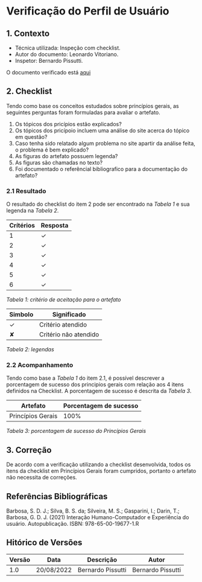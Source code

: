 # Verificação do Perfil de Usuário

## 1. Contexto

- Técnica utilizada: Inspeção com checklist.
- Autor do documento: Leonardo Vitoriano.
- Inspetor: Bernardo Pissutti.

O documento verificado está <a href="https://requisitos-de-software.github.io/2022.1-Notion/#/elicitacao/personas?id=perfil-de-usu%c3%a1rio">aqui</a>

## 2. Checklist

Tendo como base os conceitos estudados sobre princípios gerais, as seguintes perguntas foram formuladas 
para avaliar o artefato.

1. Os tópicos dos pricípios estão explicados?
2. Os tópicos dos pricípoio incluem uma análise do site acerca do tópico em questão?
3. Caso tenha sido relatado algum problema no site apartir da análise feita, o problema é bem explicado?
4. As figuras do artefato possuem legenda?
5. As figuras são chamadas no texto?
6. Foi documentado o referêncial bibliografico para a documentação do artefato?

### 2.1 Resultado

O resultado do checklist do item 2 pode ser encontrado na _Tabela 1_ e sua legenda na _Tabela 2_.

| Crítérios | Resposta |
|-----------|----------|
| 1         | ✓        |
| 2         | ✓        |
| 3         | ✓        |
| 4         | ✓        |
| 5         | ✓        |
| 6         | ✓        |

_Tabela 1: critério de aceitação para o artefato_

| Simbolo | Significado           |
| ------- | --------------------- |
| ✓       | Critério atendido     |
| ✘       | Critério não atendido |

_Tabela 2: legendas_

### 2.2 Acompanhamento

Tendo como base a _Tabela 1_ do item 2.1, é possível descrever a porcentagem de sucesso dos principios gerais com
relação aos 4 itens definidos na Checklist. A porcentagem de sucesso é descrita da _Tabela 3_.

| Artefato          | Porcentagem de sucesso |
|-------------------|------------------------|
| Princípios Gerais | 100%                   |

_Tabela 3: porcentagem de sucesso do Princípios Gerais_

## 3. Correção

De acordo com a verificação utilizando a checklist desenvolvida, todos os itens da checklist em Princípios Gerais 
foram cumpridos, portanto o artefato não necessita de correções.

## Referências Bibliográficas

Barbosa, S. D. J.; Silva, B. S. da; Silveira, M. S.; Gasparini, I.; Darin, T.; Barbosa, G. D. J. (2021) Interação Humano-Computador
e Experiência do usuário. Autopublicação. ISBN: 978-65-00-19677-1.R

## Hitórico de Versões

| Versão | Data       | Descrição         | Autor             |
| ------ |------------|-------------------|-------------------|
| 1.0    | 20/08/2022 | Bernardo Pissutti | Bernardo Pissutti |
